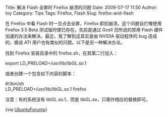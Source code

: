 Title: 解决 Flash 全屏时 Firefox 崩溃的问题
Date: 2009-07-17 11:50
Author: toy
Category: Tips
Tags: Firefox, Flash
Slug: firefox-and-flash

在 Firefox 中看 Flash 时一旦点击全屏，Firefox
即刻崩溃。这个问题自打俺使用 Firefox 3.5 Beta
测试版时便已存在。先前是通过 Gcell 兄所说的禁用 Flash
硬件加速的办法来解决。最近，我了解到这其实是由 NVIDIA 驱动程序的 bug
造成的，据说 ATI 用户也有类似的问题。以下是另一种解决办法。

找到 Firefox 安装目录中的 firefox.sh，在其第二行加入：

export LD\_PRELOAD=/usr/lib/libGL.so.1

或者创建一个包含如下内容的脚本：

#!/bin/sh  
LD\_PRELOAD=/usr/lib/libGL.so.1 firefox

注意：有的系统没有 libGL.so.1，而是 libGL.so，只需作相应的替换即可。

{via [UbuntuForums](http://ubuntuforums.org/showthread.php?p=7487421)}
